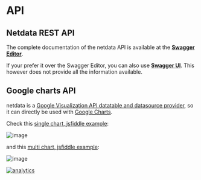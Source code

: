 # API

## Netdata REST API

The complete documentation of the netdata API is available at the **[Swagger Editor](https://editor.swagger.io/?url=https://raw.githubusercontent.com/netdata/netdata/master/web/api/netdata-swagger.yaml)**.

If your prefer it over the Swagger Editor, you can also use **[Swagger UI](https://registry.my-netdata.io/swagger/#!/default/get_data)**. This however does not provide all the information available.

## Google charts API

netdata is a [Google Visualization API datatable and datasource provider](https://developers.google.com/chart/interactive/docs/reference), so it can directly be used with [Google Charts](https://developers.google.com/chart/interactive/docs/).

Check this [single chart, jsfiddle example](https://jsfiddle.net/ktsaou/ensu4uws/9/):

![image](https://cloud.githubusercontent.com/assets/2662304/23824762/1e236b84-0685-11e7-89f4-06fdf67d873a.png)

and this [multi chart, jsfiddle example](https://jsfiddle.net/ktsaou/L5y2eqp2/):

![image](https://cloud.githubusercontent.com/assets/2662304/23824766/31a4a68c-0685-11e7-8429-8327cab64be2.png)

[![analytics](https://www.google-analytics.com/collect?v=1&aip=1&t=pageview&_s=1&ds=github&dr=https%3A%2F%2Fgithub.com%2Fnetdata%2Fnetdata&dl=https%3A%2F%2Fmy-netdata.io%2Fgithub%2Fweb%2Fapi%2FREADME&_u=MAC~&cid=5792dfd7-8dc4-476b-af31-da2fdb9f93d2&tid=UA-64295674-3)]()
